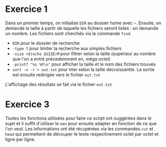 
# Exercice 1

Dans un premier temps, on initialise `DIR` au dossier home avec `~`.
Ensuite, on demande la taille à partir de laquelle les fichiers seront listés : on demande un nombre.
Les fichiers sont cherchés via la commande `find`.

* `DIR` pour le dossier de recherche
* `-type f` pour limiter la recherche aux simples fichiers
* `-size +$(echo $SIZE)M` pour filtrer selon la taille (supérieur au nombre que l'on a entré précedemment en, méga octet)
* `-printf "%s %P\n"` pour afficher la taille et le nom des fichiers trouvés
* `sort -n -r > out.txt` pour trier selon la taille décroissantte. La sortie est ensuite redirigée vers le fichier `out.txt`

L'affichage des résultats se fait via le fichier `out.txt`

# Exercice 3

Toutes les fonctions utilisées pour faire ce script ont suggérées dans le sujet et il suffit d'utiliser le `man` pour ensuite adapter en fonction de ce que l'on veut.
Les informations ont été récupérées via les commandes `cut` et `head` qui permettent de découper le texte respectivement octet par octet et ligne par ligne.

